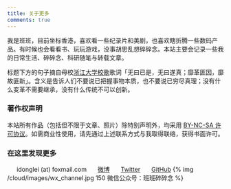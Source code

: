 ```yaml
---
title: 关于更多
comments: true
---
```

我是班班，目前坐标香港，喜欢看一些纪录片和美剧，也喜欢瞎折腾一些数码产品。有时候也会看看书、玩玩游戏，没事胡思乱想碎碎念。本站主要会记录一些我的日常生活、碎碎念、科研随笔与转载文章。

标题下方的句子摘自母校[浙江大学校歌](https://www.bilibili.com/video/av15024170)歌词「无曰已是，无曰遂真；靡革匪因，靡故匪新」。含义是告诉人们不要说已把握事物本质，也不要说已穷尽真理；没有什么变革不需要继承，没有什么传统不可以创新。

### 著作权声明

本站所有作品（包括但不限于文章、照片）除特别声明外，均采用 [<i class="fa fa-fw fa-creative-commons"></i>BY-NC-SA 许可协议](https://creativecommons.org/licenses/by-nc-sa/4.0/deed.zh)。如需商业性使用，请先通过上述联系方式与我取得联络，获得书面许可。

### 在这里发现更多

　<i class="fa fa-fw fa-envelope"></i>&nbsp;&nbsp;idonglei (at) foxmail.com
　<i class="fa fa-fw fa-weibo"></i>&nbsp;&nbsp;[微博](https://weibo.com/1156774800 "@木东三石")
　<i class="fa fa-fw fa-twitter"></i>&nbsp;&nbsp;[Twitter](https://twitter.com/lei2rock "@lei2rock")
　<i class="fa fa-fw fa-github"></i>&nbsp;&nbsp;[GitHub](https://github.com/lei2rock "@lei2rock")
{% img /cloud/images/wx_channel.jpg 150 微信公众号：班班碎碎念 %}

